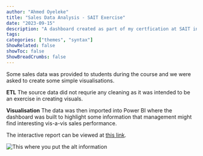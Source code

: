 ```yaml
---
author: "Ahmed Oyeleke"
title: "Sales Data Analysis - SAIT Exercise"
date: "2023-09-15"
description: "A dashboard created as part of my certfication at SAIT in Business Intelligence"
tags: 
categories: ["themes", "syntax"]
ShowRelated: false
showToc: false
ShowBreadCrumbs: false
---
```


Some sales data was provided to students during the course and we were asked to create some simple visualisations. 

**ETL**
The source data did not requrie any cleaning as it was intended to be an exercise in creating visuals.

**Visualisation**
The data was then imported into Power BI where the dashboard was built to highlight some information that management might find interesting vis-a-vis sales performance.

The interactive report can be viewed at [this link](https://app.powerbi.com/view?r=eyJrIjoiYTJmNTBlMWEtNDU2Yi00MGZiLThkZjQtZTFhZDBkNGNjMGNjIiwidCI6ImY1MmYyMTgzLTlmNjctNGFkMi1iNjU2LTZmNzU0ZmUxOTZjYiIsImMiOjZ9).



![This where you put the alt information](/uploads/saitexcshot1.png "Screenshot from the dashboard")

